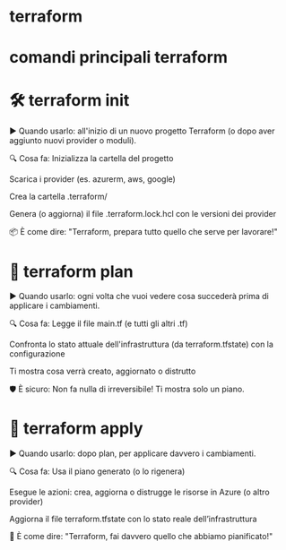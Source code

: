# terraform

# comandi principali terraform 

# 🛠️ terraform init
▶️ Quando usarlo: all'inizio di un nuovo progetto Terraform (o dopo aver aggiunto nuovi provider o moduli).

🔍 Cosa fa:
Inizializza la cartella del progetto

Scarica i provider (es. azurerm, aws, google)

Crea la cartella .terraform/

Genera (o aggiorna) il file .terraform.lock.hcl con le versioni dei provider

📦 È come dire:
"Terraform, prepara tutto quello che serve per lavorare!"

# 🔎 terraform plan
▶️ Quando usarlo: ogni volta che vuoi vedere cosa succederà prima di applicare i cambiamenti.

🔍 Cosa fa:
Legge il file main.tf (e tutti gli altri .tf)

Confronta lo stato attuale dell'infrastruttura (da terraform.tfstate) con la configurazione

Ti mostra cosa verrà creato, aggiornato o distrutto

🛡️ È sicuro:
Non fa nulla di irreversibile! Ti mostra solo un piano.

# 🚀 terraform apply
▶️ Quando usarlo: dopo plan, per applicare davvero i cambiamenti.

🔍 Cosa fa:
Usa il piano generato (o lo rigenera)

Esegue le azioni: crea, aggiorna o distrugge le risorse in Azure (o altro provider)

Aggiorna il file terraform.tfstate con lo stato reale dell’infrastruttura

🧨 È come dire:
"Terraform, fai davvero quello che abbiamo pianificato!"
